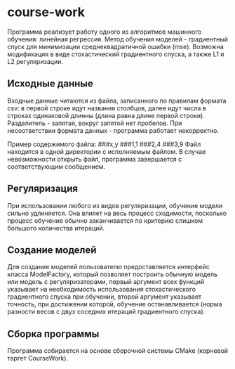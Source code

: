 # course-work
Программа реализует работу одного из алгоритмов машинного обучения: линейная регрессия.
Метод обучения моделей - градиентный спуск для минимизации среднеквадратичной ошибки (mse).
Возможна модификация в виде стохастический градиентного спуска, а также L1 и L2 регуляризации.

## Исходные данные
Входные данные читаются из файла, записанного по правилам формата csv:
в первой строке идут названия столбцов, далее идут числа в строках одинаковой длинны (длина равна длине первой строки).
Разделитель - запятая, вокруг запятой нет пробелов.
При несоответствии формата данных - программа работает некорректно.

Пример содержимого файла:
###x,y
###1,1
###2,4
###3,9
Файл находится в одной директории с исполняемым файлом.
В случае невозможности открыть файл, программа завершается с соответствующим сообщением.

## Регуляризация
При использовании любого из видов регуляризации, обучение модели сильно удлиняется.
Она влияет на весь процесс сходимости, посколько процесс обучение обычно заканчивается по критерию слишком большого количества итераций.

## Создание моделей
Для создание моделей пользователю предоставляется интерфейс класса ModelFactory,
который позволяет построить обычную модель или модель с регуляризаторами,
первый аргумент всех функций указывает на необходимость использования стохастического градиентного спуска при обучении,
второй аргумент указывает точность, при достижении которой, обучение останавливается (норма разности весов с двух соседних итераций градиентного спуска).

## Сборка программы
Программа собирается на основе сборочной системы CMake (корневой таргет CourseWork).
